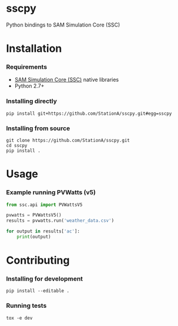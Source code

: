 # sscpy

Python bindings to SAM Simulation Core (SSC)

# Installation

### Requirements

* [SAM Simulation Core (SSC)](https://github.com/NREL/ssc) native libraries
* Python 2.7+

### Installing directly

```
pip install git+https://github.com/StationA/sscpy.git#egg=sscpy
```

### Installing from source

```
git clone https://github.com/StationA/sscpy.git
cd sscpy
pip install .
```

# Usage

### Example running PVWatts (v5)

```python
from ssc.api import PVWattsV5

pvwatts = PVWattsV5()
results = pvwatts.run('weather_data.csv')

for output in results['ac']:
    print(output)
```


# Contributing

### Installing for development

```
pip install --editable .
```

### Running tests

```
tox -e dev
```
